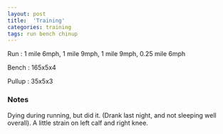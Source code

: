 ```yaml
---
layout: post
title:  'Training'
categories: training
tags: run bench chinup
---
```


Run         :   1 mile 6mph, 1 mile 9mph, 1 mile 9mph, 0.25 mile 6mph

Bench       :   165x5x4

Pullup      :   35x5x3

### Notes

Dying during running, but did it. (Drank last night, and not sleeping well overall).
A little strain on left calf and right knee.
